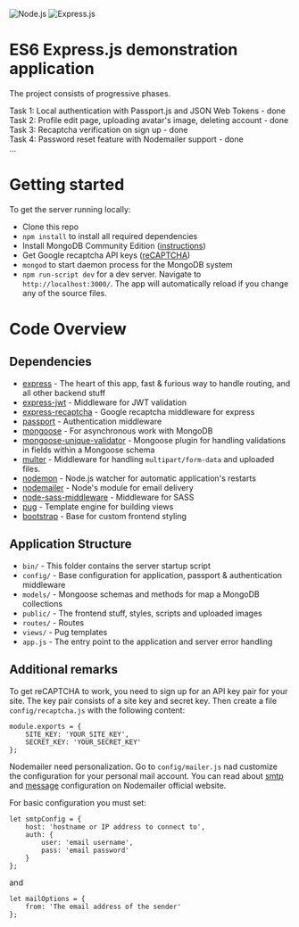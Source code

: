 ![Node.js](https://upload.wikimedia.org/wikipedia/commons/thumb/d/d9/Node.js_logo.svg/200px-Node.js_logo.svg.png) ![Express.js](https://upload.wikimedia.org/wikipedia/commons/6/64/Expressjs.png)

# ES6 Express.js demonstration application

The project consists of progressive phases.

Task 1: Local authentication with Passport.js and JSON Web Tokens - done  
Task 2: Profile edit page, uploading avatar's image, deleting account - done  
Task 3: Recaptcha verification on sign up - done  
Task 4: Password reset feature with Nodemailer support - done  
...  

# Getting started

To get the server running locally:

- Clone this repo
- `npm install` to install all required dependencies
- Install MongoDB Community Edition ([instructions](https://docs.mongodb.com/manual/installation/#tutorials))
- Get Google recaptcha API keys ([reCAPTCHA](https://www.google.com/recaptcha))
- `mongod` to start daemon process for the MongoDB system
- `npm run-script dev` for a dev server. Navigate to `http://localhost:3000/`. The app will automatically reload if you change any of the source files.

# Code Overview

## Dependencies

- [express](https://github.com/expressjs/express) - The heart of this app, fast & furious way to handle routing, and all other backend stuff 
- [express-jwt](https://github.com/auth0/express-jwt) - Middleware for JWT validation
- [express-recaptcha](https://github.com/pdupavillon/express-recaptcha) - Google recaptcha middleware for express
- [passport](https://github.com/jaredhanson/passport) - Authentication middleware
- [mongoose](https://github.com/Automattic/mongoose) - For asynchronous work with MongoDB
- [mongoose-unique-validator](https://github.com/blakehaswell/mongoose-unique-validator) - Mongoose plugin for handling validations in fields within a Mongoose schema
- [multer](https://github.com/expressjs/multer) - Middleware for handling `multipart/form-data` and uploaded files.
- [nodemon](https://github.com/remy/nodemon) - Node.js watcher for automatic application's restarts
- [nodemailer](https://github.com/nodemailer/nodemailer) - Node's module for email delivery
- [node-sass-middleware](https://github.com/sass/node-sass-middleware) - Middleware for SASS
- [pug](https://github.com/pugjs/pug) - Template engine for building views
- [bootstrap](https://github.com/twbs/bootstrap) - Base for custom frontend styling

## Application Structure

- `bin/` - This folder contains the server startup script
- `config/` - Base configuration for application, passport & authentication middleware
- `models/` - Mongoose schemas and methods for map a MongoDB collections
- `public/` - The frontend stuff, styles, scripts and uploaded images
- `routes/` - Routes
- `views/` - Pug templates
- `app.js` - The entry point to the application and server error handling

## Additional remarks

To get reCAPTCHA to work, you need to sign up for an API key pair for your site. 
The key pair consists of a site key and secret key. 
Then create a file `config/recaptcha.js` with the following content:  
```
module.exports = { 
    SITE_KEY: 'YOUR_SITE_KEY', 
    SECRET_KEY: 'YOUR_SECRET_KEY' 
};
```  

Nodemailer need personalization. Go to `config/mailer.js` nad 
customize the configuration for your personal mail account. You can read about 
[smtp](https://nodemailer.com/smtp/) and [message](https://nodemailer.com/message/) 
configuration on Nodemailer official website.  

For basic configuration you must set:  
```
let smtpConfig = {  
    host: 'hostname or IP address to connect to',  
    auth: {  
        user: 'email username',  
        pass: 'email password'  
    }  
};  
```  
and  
```
let mailOptions = {  
    from: 'The email address of the sender'  
};  
```